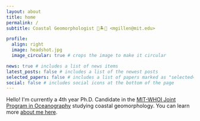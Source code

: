 ```yaml
---
layout: about
title: home
permalink: /
subtitle: Coastal Geomorphologist 🌊🏝️🪸 <mgillen@mit.edu>

profile:
  align: right
  image: headshot.jpg
  image_circular: true # crops the image to make it circular

news: true # includes a list of news items
latest_posts: false # includes a list of the newest posts
selected_papers: false # includes a list of papers marked as "selected={true}"
social: false # includes social icons at the bottom of the page
---
```


Hello! I'm currently a 4th year Ph.D. Candidate in the [MIT-WHOI Joint Program in Oceanography](https://mit.whoi.edu) studying coastal geomorphology. You can learn more [about me here](/aboutme).
